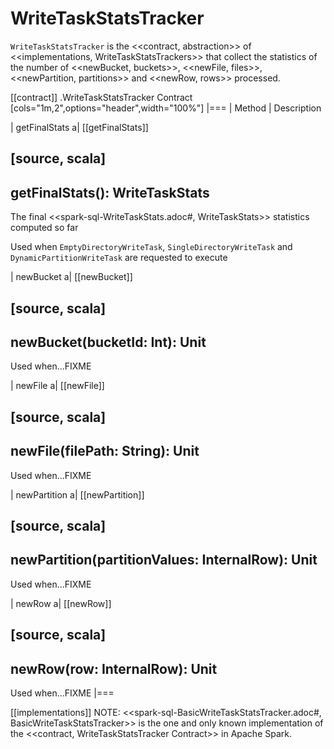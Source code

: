 # WriteTaskStatsTracker

`WriteTaskStatsTracker` is the <<contract, abstraction>> of <<implementations, WriteTaskStatsTrackers>> that collect the statistics of the number of <<newBucket, buckets>>, <<newFile, files>>, <<newPartition, partitions>> and <<newRow, rows>> processed.

[[contract]]
.WriteTaskStatsTracker Contract
[cols="1m,2",options="header",width="100%"]
|===
| Method
| Description

| getFinalStats
a| [[getFinalStats]]

[source, scala]
----
getFinalStats(): WriteTaskStats
----

The final <<spark-sql-WriteTaskStats.adoc#, WriteTaskStats>> statistics computed so far

Used when `EmptyDirectoryWriteTask`, `SingleDirectoryWriteTask` and `DynamicPartitionWriteTask` are requested to execute

| newBucket
a| [[newBucket]]

[source, scala]
----
newBucket(bucketId: Int): Unit
----

Used when...FIXME

| newFile
a| [[newFile]]

[source, scala]
----
newFile(filePath: String): Unit
----

Used when...FIXME

| newPartition
a| [[newPartition]]

[source, scala]
----
newPartition(partitionValues: InternalRow): Unit
----

Used when...FIXME

| newRow
a| [[newRow]]

[source, scala]
----
newRow(row: InternalRow): Unit
----

Used when...FIXME
|===

[[implementations]]
NOTE: <<spark-sql-BasicWriteTaskStatsTracker.adoc#, BasicWriteTaskStatsTracker>> is the one and only known implementation of the <<contract, WriteTaskStatsTracker Contract>> in Apache Spark.
